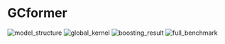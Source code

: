 # GCformer


![model_structure](https://github.com/zyj-111/GCformer/assets/52376036/6a0ccb38-7600-418d-a0ad-39740ba76773)
![global_kernel](https://github.com/zyj-111/GCformer/assets/52376036/5ea13caf-6fa9-4f40-a205-beee422e0d6d)
![boosting_result](https://github.com/zyj-111/GCformer/assets/52376036/d0e8b7ba-aab1-40f9-aafe-ccd4e263e545)
![full_benchmark](https://github.com/zyj-111/GCformer/assets/52376036/cf701b90-94e1-4415-b7cf-41484925591b)
